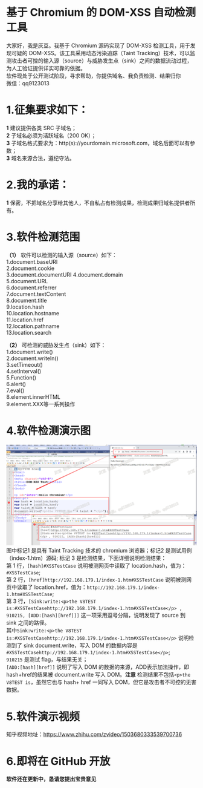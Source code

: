# 基于 Chromium 的 DOM-XSS 自动检测工具  
大家好，我是灰豆。我基于 Chromium 源码实现了 DOM-XSS 检测工具，用于发现可疑的 DOM-XSS。该工具采用动态污染追踪（Taint Tracking）技术，可以监测攻击者可控的输入源（source）与威胁发生点（sink）之间的数据流动过程，为人工验证提供详实可靠的依据。    
软件现处于公开测试阶段，寻求帮助，你提供域名、我负责检测、结果归你   
微信：qq9123013    
# 1.征集要求如下：
**1** 建议提供各类 SRC 子域名；   
**2** 子域名必须为活跃域名（200 OK）；  
**3** 子域名格式要求为：http(s)://yourdomain.microsoft.com，域名后面可以有参数；  
**3** 域名来源合法，遵纪守法。
# 2.我的承诺：  
**1** 保密，不把域名分享给其他人，不自私占有检测成果，检测成果归域名提供者所有。  
# 3.软件检测范围  
**（1）** 软件可以检测的输入源（source）如下：  
1.document.baseURI  
2.document.cookie  
3.document.documentURI 
4.document.domain  
5.document.URL  
6.document.referrer  
7.document.textContent  
8.document.title  
9.location.hash   
10.location.hostname    
11.location.href   
12.location.pathname  
13.location.search    

**（2）** 可检测的威胁发生点（sink）如下：  
1.document.write()  
2.document.writeln()  
3.setTimeout()  
4.setInterval()  
5.Function()  
6.alert()  
7.eval()   
8.element.innerHTML   
9.element.XXX等一系列操作   
# 4.软件检测演示图   
![avatar](f1.png)
图中标记1 是具有 Taint Tracking 技术的 chromium 浏览器；标记2 是测试用例（index-1.htm）源码; 标记 3 是检测结果，下面详细说明检测结果：  
第 1 行，`[hash]#XSSTestCase` 说明被测网页中读取了 location.hash，值为：`#XSSTestCase`;  
第 2 行，`[href]http://192.168.179.1/index-1.htm#XSSTestCase` 说明被测网页中读取了 location.href，值为：`http://192.168.179.1/index-1.htm#XSSTestCase`;  
第 3 行，`[Sink:write:<p>the V8TEST is:#XSSTestCasehttp://192.168.179.1/index-1.htm#XSSTestCase</p> , 910215, [ADD:[hash][href]]]` 这一项采用逗号分隔，说明发现了 source 到 sink 之间的路径。    
其中`Sink:write:<p>the V8TEST is:#XSSTestCasehttp://192.168.179.1/index-1.htm#XSSTestCase</p>` 说明检测到了 sink document.write，写入 DOM 的数据内容是 `#XSSTestCasehttp://192.168.179.1/index-1.htm#XSSTestCase</p>`;  
`910215` 是测试 flag，与结果无关；  
`[ADD:[hash][href]]` 说明了写入 DOM 的数据的来源，ADD表示加法操作，即 hash+href的结果被 document.write 写入 DOM。**注意** 检测结果不包括`<p>the V8TEST is`，虽然它也与 hash+ href 一同写入 DOM，但它是攻击者不可控的无害数据。

# 5.软件演示视频  
 
知乎视频地址：https://www.zhihu.com/zvideo/1503680333539700736  
# 6.即将在 GitHub 开放 

**软件还在更新中，恳请您提出宝贵意见**

